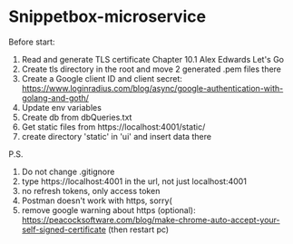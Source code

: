 # Snippetbox-microservice

Before start:

1) Read and generate TLS certificate Chapter 10.1 Alex Edwards Let's Go
2) Create tls directory in the root and move 2 generated .pem files there
3) Create a Google client ID and client secret:
  https://www.loginradius.com/blog/async/google-authentication-with-golang-and-goth/
4) Update env variables
5) Create db from dbQueries.txt
6) Get static files from https://localhost:4001/static/
7) create directory 'static' in 'ui' and insert data there

P.S.
1) Do not change .gitignore
2) type https://localhost:4001 in the url, not just localhost:4001
3) no refresh tokens, only access token
4) Postman doesn't work with https, sorry(
5) remove google warning about https (optional):
  https://peacocksoftware.com/blog/make-chrome-auto-accept-your-self-signed-certificate (then restart pc)